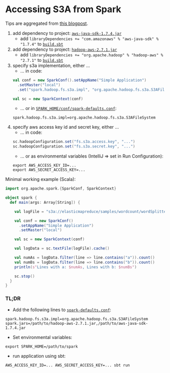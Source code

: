 # Accessing S3A from Spark

Tips are aggregated from [this blogpost](http://deploymentzone.com/2015/12/20/s3a-on-spark-on-aws-ec2/).

1. add dependency to project: [`aws-java-sdk-1.7.4.jar`](http://mvnrepository.com/artifact/com.amazonaws/aws-java-sdk/1.7.4) 
    - add `libraryDependencies += "com.amazonaws" % "aws-java-sdk" % "1.7.4"` to [`build.sbt`](build.sbt)
2. add dependency to project: [`hadoop-aws-2.7.1.jar`](http://mvnrepository.com/artifact/org.apache.hadoop/hadoop-aws/2.7.1)  
    - add `libraryDependencies += "org.apache.hadoop" % "hadoop-aws" % "2.7.1"` to [`build.sbt`](build.sbt)
3. specify s3a implementation, either ...
    - ... in code: 
    ``` scala
    val conf = new SparkConf().setAppName("Simple Application")
      .setMaster("local")
      .set("spark.hadoop.fs.s3a.impl", "org.apache.hadoop.fs.s3a.S3AFileSystem")

    val sc = new SparkContext(conf)
    ```
    - ... or in [`SPARK_HOME/conf/spark-defaults.conf`](../resources/spark-defaults.conf):
    ```
    spark.hadoop.fs.s3a.impl=org.apache.hadoop.fs.s3a.S3AFileSystem
    ```
4. specify aws access key id and secret key, either ...
    - ... in code:
    ``` scala
    sc.hadoopConfiguration.set("fs.s3a.access.key", "...")
    sc.hadoopConfiguration.set("fs.s3a.secret.key", "...")
    ```
    - ... or as environmental variables (IntelliJ => set in Run Configuration):
    ```
    export AWS_ACCESS_KEY_ID=... 
    export AWS_SECRET_ACCESS_KEY=...
    ```
    
Minimal working example (Scala):

```scala
import org.apache.spark.{SparkConf, SparkContext}

object spark {
  def main(args: Array[String]) {

    val logFile = "s3a://elasticmapreduce/samples/wordcount/wordSplitter.py"

    val conf = new SparkConf()
      .setAppName("Simple Application")
      .setMaster("local")

    val sc = new SparkContext(conf)

    val logData = sc.textFile(logFile).cache()

    val numAs = logData.filter(line => line.contains("a")).count()
    val numBs = logData.filter(line => line.contains("b")).count()
    println(s"Lines with a: $numAs, Lines with b: $numBs")

    sc.stop()
  }
}
```

### TL;DR

- Add the following lines to [`spark-defaults.conf`](../resources/spark-defaults.conf):

```
spark.hadoop.fs.s3a.impl=org.apache.hadoop.fs.s3a.S3AFileSystem
spark.jars=/path/to/hadoop-aws-2.7.1.jar,/path/to/aws-java-sdk-1.7.4.jar
```

- Set environmental variables:

```
export SPARK_HOME=/path/to/spark
```

- run application using sbt:

`AWS_ACCESS_KEY_ID=... AWS_SECRET_ACCESS_KEY=... sbt run`
     